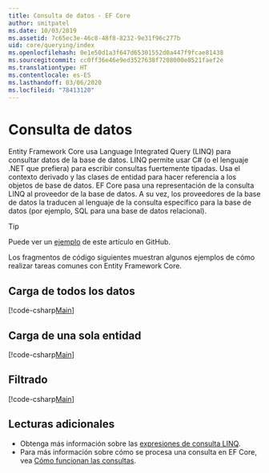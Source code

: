 ```yaml
---
title: Consulta de datos - EF Core
author: smitpatel
ms.date: 10/03/2019
ms.assetid: 7c65ec3e-46c8-48f8-8232-9e31f96c277b
uid: core/querying/index
ms.openlocfilehash: 0e1e50d1a3f647d65301552d0a447f9fcae81438
ms.sourcegitcommit: cc0ff36e46e9ed3527638f7208000e8521faef2e
ms.translationtype: HT
ms.contentlocale: es-ES
ms.lasthandoff: 03/06/2020
ms.locfileid: "78413120"
---
```

# <a name="querying-data"></a>Consulta de datos

Entity Framework Core usa Language Integrated Query (LINQ) para consultar datos de la base de datos. LINQ permite usar C# (o el lenguaje .NET que prefiera) para escribir consultas fuertemente tipadas. Usa el contexto derivado y las clases de entidad para hacer referencia a los objetos de base de datos. EF Core pasa una representación de la consulta LINQ al proveedor de la base de datos. A su vez, los proveedores de la base de datos la traducen al lenguaje de la consulta específico para la base de datos (por ejemplo, SQL para una base de datos relacional).

> [!TIP]
> Puede ver un [ejemplo](https://github.com/dotnet/EntityFramework.Docs/tree/master/samples/core/Querying) de este artículo en GitHub.

Los fragmentos de código siguientes muestran algunos ejemplos de cómo realizar tareas comunes con Entity Framework Core.

## <a name="loading-all-data"></a>Carga de todos los datos

[!code-csharp[Main](../../../samples/core/Querying/Basics/Sample.cs#LoadingAllData)]

## <a name="loading-a-single-entity"></a>Carga de una sola entidad

[!code-csharp[Main](../../../samples/core/Querying/Basics/Sample.cs#LoadingSingleEntity)]

## <a name="filtering"></a>Filtrado

[!code-csharp[Main](../../../samples/core/Querying/Basics/Sample.cs#Filtering)]

## <a name="further-readings"></a>Lecturas adicionales

- Obtenga más información sobre las [expresiones de consulta LINQ](/dotnet/csharp/programming-guide/concepts/linq/basic-linq-query-operations).
- Para más información sobre cómo se procesa una consulta en EF Core, vea [Cómo funcionan las consultas](xref:core/querying/how-query-works).
